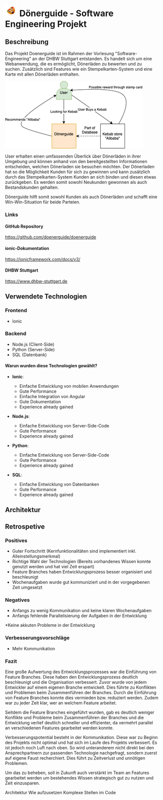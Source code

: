# <img src="readme_files/logo.png" alt="drawing" width = "8%"/> Dönerguide - Software Engineering Projekt


## Beschreibung

Das Projekt Doenerguide ist im Rahmen der Vorlesung "Software-Engineering" an der DHBW Stuttgart entstanden. Es handelt sich um eine Webanwendung, die es ermöglicht, Dönerläden zu bewerten und zu suchen. Zusätzlich sind Features wie ein Stempelkarten-System und eine Karte mit allen Dönerläden enthalten.

![System Context Diagram](readme_files/System_Context_diagram.png)

User erhalten einen umfassenden Überlick über Dönerläden in ihrer Umgebung und können anhand von den bereitgestellten Informationen entscheiden, welchen Dönerladen sie besuchen möchten.
Der Dönerladen hat so die Möglichkeit Kunden für sich zu gewinnen und kann zusätzlich durch das Stempelkarten-System Kunden an sich binden und diesen etwas zurückgeben.
Es werden somit sowohl Neukunden gewonnen als auch Bestandskunden gehalten.

Dönerguide hilft somit sowohl Kunden als auch Dönerläden und schafft eine Win-Win-Situation für beide Parteien.
### Links

#### GitHub Repository
https://github.com/doenerguide/doenerguide

#### ionic-Dokumentation
https://ionicframework.com/docs/v3/

#### DHBW Stuttgart
https://www.dhbw-stuttgart.de



## Verwendete Technologien

### Frontend
- Ionic


### Backend
- Node.js (Client-Side)
- Python (Server-Side)
- SQL (Datenbank)


#### Warun wurden diese Technologien gewählt?

- **Ionic**: 
  - Einfache Entwicklung von mobilen Anwendungen
  - Gute Performance
  - Einfache Integration von Angular
  - Gute Dokumentation
  - Experience already gained

- **Node.js**:
    - Einfache Entwicklung von Server-Side-Code
    - Gute Performance
    - Experience already gained

- **Python**:
    - Einfache Entwicklung von Server-Side-Code
    - Gute Performance
    - Experience already gained

- **SQL**:
    - Einfache Entwicklung von Datenbanken
    - Gute Performance
    - Experience already gained

## Architektur

## Retrospetive

### Positives

- Guter Fortschritt (Kernfunktionalitäten sind implementiert inkl. Alleinstellungsmerkmal)
- Richtige Wahl der Technologien (Bereits vorhandenes Wissen konnte genutzt werden und hat viel Zeit erspart)
- Feature Branches haben Entwicklungsprozess besser organisiert und beschleunigt
- Wochenaufgaben wurde gut kommuniziert und in der vorgegebenen Zeit umgesetzt

### Negatives
- Anfangs zu wenig Kommunikation und keine klaren Wochenaufgaben
- Anfangs fehlende Parallelisierung der Aufgaben in der Entwicklung

*Keine akkuten Probleme in der Entwicklung


### Verbesserungsvorschläge
- Mehr Kommunikation

### Fazit
Eine große Aufwertung des Entwicklungsprozesses war die Einführung von Feature Branches. Diese haben den Entwicklungsprozess deutlich beschleunigt und die Organisation verbessert. Zuvor wurde von jedem Entwickler auf einem eigenen Branche entwickelt. Dies führte zu Konflikten und Problemen beim Zusammenführen der Branches. Durch die Einführung von Feature Branches konnte dies vermieden bzw. reduziert werden.
Zudem war zu jeder Zeit klar, wer an welchem Feature arbeitet.

Seitdem die Feature Branches eingeführt wurden, gab es deutlich weniger Konflikte und Probleme beim Zusammenführen der Branches und die Entwicklung verlief deutlich schneller und effizienter, da vermehrt parallel an verschiedenen Features gearbeitet werden konnte.

Verbesserungspotential besteht in der Kommunikation. Diese war zu Beginn des Projekts nicht optimal und hat sich im Laufe des Projekts verbessert. Es ist jedoch noch Luft nach oben.
So wird unteranderem nicht direkt bei den Ansprechpartnern zur passenden Technologie nachgefragt, sondern zuerst auf eigene Faust recherchiert. Dies führt zu Zeitverlust und unnötigen Problemen.

Um das zu beheben, soll in Zukunft auch verstärkt im Team an Features gearbeitet werden um bestehendes Wissen strategisch gut zu nutzen und Zeit einzusparen.



Architektur
Wie aufzusetzen
Komplexe Stellen im Code